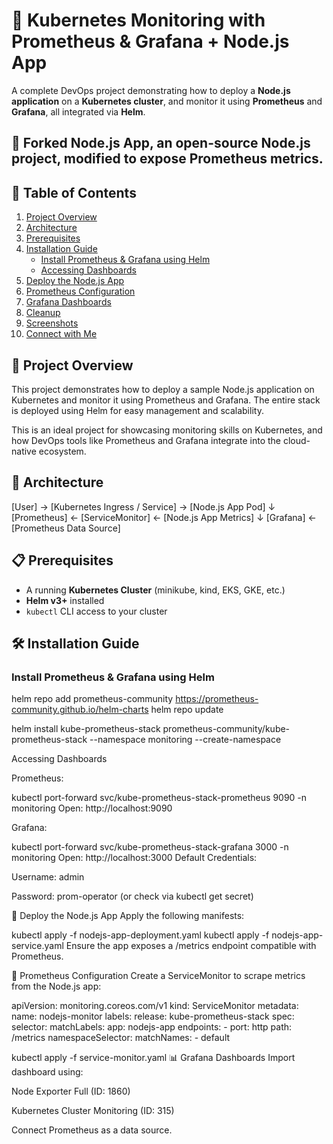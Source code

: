 # 🚀 Kubernetes Monitoring with Prometheus & Grafana + Node.js App

A complete DevOps project demonstrating how to deploy a **Node.js application** on a **Kubernetes cluster**, and monitor it using **Prometheus** and **Grafana**, all integrated via **Helm**.
## 🧾 Forked Node.js App, an open-source Node.js project, modified to expose Prometheus metrics.

## 📌 Table of Contents

1. [Project Overview](#project-overview)
2. [Architecture](#architecture)
3. [Prerequisites](#prerequisites)
4. [Installation Guide](#installation-guide)
   - [Install Prometheus & Grafana using Helm](#install-prometheus--grafana-using-helm)
   - [Accessing Dashboards](#accessing-dashboards)
5. [Deploy the Node.js App](#deploy-the-nodejs-app)
6. [Prometheus Configuration](#prometheus-configuration)
7. [Grafana Dashboards](#grafana-dashboards)
8. [Cleanup](#cleanup)
9. [Screenshots](#screenshots)
10. [Connect with Me](#connect-with-me)

## 🚀 Project Overview

This project demonstrates how to deploy a sample Node.js application on Kubernetes and monitor it using Prometheus and Grafana. The entire stack is deployed using Helm for easy management and scalability.

This is an ideal project for showcasing monitoring skills on Kubernetes, and how DevOps tools like Prometheus and Grafana integrate into the cloud-native ecosystem.

## 🧱 Architecture

[User] → [Kubernetes Ingress / Service] → [Node.js App Pod]
↓
[Prometheus] ← [ServiceMonitor] ← [Node.js App Metrics]
↓
[Grafana] ← [Prometheus Data Source]

## 📋 Prerequisites

- A running **Kubernetes Cluster** (minikube, kind, EKS, GKE, etc.)
- **Helm v3+** installed
- `kubectl` CLI access to your cluster

## 🛠️ Installation Guide

### Install Prometheus & Grafana using Helm

helm repo add prometheus-community https://prometheus-community.github.io/helm-charts
helm repo update

helm install kube-prometheus-stack prometheus-community/kube-prometheus-stack --namespace monitoring --create-namespace

Accessing Dashboards

Prometheus:

kubectl port-forward svc/kube-prometheus-stack-prometheus 9090 -n monitoring
Open: http://localhost:9090

Grafana:

kubectl port-forward svc/kube-prometheus-stack-grafana 3000 -n monitoring
Open: http://localhost:3000
Default Credentials:

Username: admin

Password: prom-operator (or check via kubectl get secret)

🚀 Deploy the Node.js App
Apply the following manifests:

kubectl apply -f nodejs-app-deployment.yaml
kubectl apply -f nodejs-app-service.yaml
Ensure the app exposes a /metrics endpoint compatible with Prometheus.

🔧 Prometheus Configuration
Create a ServiceMonitor to scrape metrics from the Node.js app:

apiVersion: monitoring.coreos.com/v1
kind: ServiceMonitor
metadata:
  name: nodejs-monitor
  labels:
    release: kube-prometheus-stack
spec:
  selector:
    matchLabels:
      app: nodejs-app
  endpoints:
    - port: http
      path: /metrics
  namespaceSelector:
    matchNames:
      - default

kubectl apply -f service-monitor.yaml
📊 Grafana Dashboards
Import dashboard using:

Node Exporter Full (ID: 1860)

Kubernetes Cluster Monitoring (ID: 315)

Connect Prometheus as a data source.
